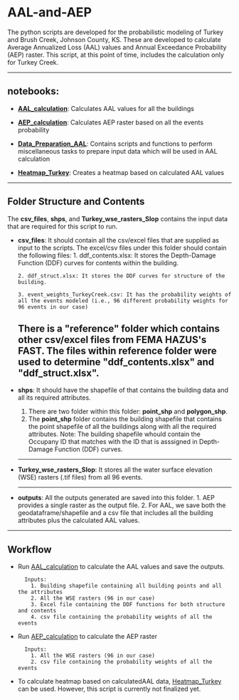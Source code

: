 # AAL-and-AEP

The python scripts are developed for the probabilistic modeling of Turkey and Brush Creek, Johnson County, KS. These are developed to calculate Average Annualized Loss (AAL) values and Annual Exceedance Probability (AEP) raster.
This script, at this point of time, includes the calculation only for Turkey Creek.

---

## __notebooks__:
- [__AAL_calculation__](scripts/AAL_calculation.ipynb): Calculates AAL values for all the buildings

- [__AEP_calculation__](scripts/AEP_calculation.ipynb): Calculates AEP raster based on all the events probability

- [__Data_Preparation_AAL__](scripts/Data_Preparation_AAL.ipynb): Contains scripts and functions to perform miscellaneous tasks to prepare input data which will be used in AAL calculation

- [__Heatmap_Turkey__](scripts/Heatmap_Turkey.ipynb): Creates a heatmap based on calculated AAL values

---
## __Folder Structure and Contents__
The __csv_files__, __shps__, and __Turkey_wse_rasters_Slop__ contains the input data that are required for this script to run.
- __csv_files__: It should contain all the csv/excel files that are supplied as input to the scripts. The excel/csv files under this folder should contain the following files:
      1. ddf_contents.xlsx: It stores the Depth-Damage Function (DDF) curves for contents within the building.

      2. ddf_struct.xlsx: It stores the DDF curves for structure of the building.

      3. event_weights_TurkeyCreek.csv: It has the probability weights of all the events modeled (i.e., 96 different probability weights for 96 events in our case)

    There is a "reference" folder which contains other csv/excel files from FEMA HAZUS's FAST. The files within reference folder were used to determine "ddf_contents.xlsx" and "ddf_struct.xlsx".
   ---

- __shps__: It should have the shapefile of that contains the building data and all its required attributes.
  
    1. There are two folder within this folder: __point_shp__ and __polygon_shp__.
    2. The __point_shp__ folder contains the building shapefile that contains the point shapefile of all the buildings along with all the required attributes.
    Note: The building shapefile whould contain the Occupany ID that matches with the ID that is asssigned in Depth-Damage Function (DDF) curves.
    ---

- __Turkey_wse_rasters_Slop__: It stores all the water surface elevation (WSE) rasters (.tif files) from all 96 events.
  
    ---
- __outputs__: All the outputs generated are saved into this folder.
      1. AEP provides a single raster as the output file.
      2. For AAL, we save both the geodataframe/shapefile and a csv file that includes all the building attributes plus the calculated AAL values.
    
---

## __Workflow__
- Run [AAL_calculation](scripts/AAL_calculation.ipynb) to calculate the AAL values and save the outputs.
    ```
      Inputs:
        1. Building shapefile containing all building points and all the attributes
        2. All the WSE rasters (96 in our case)
        3. Excel file containing the DDF functions for both structure and contents
        4. csv file containing the probability weights of all the events
    ```
    
- Run [AEP_calculation](scrip[ts/AEP_calculation.ipynb) to calculate the AEP raster
    ```
      Inputs:
        1. All the WSE rasters (96 in our case)
        2. csv file containing the probability weights of all the events
    ```

- To calculate heatmap based on calculatedAAL data, [Heatmap_Turkey](scripts/Heatmap_Turkey.ipynb) can be used. However, this script is currently not finalized yet. 
